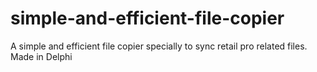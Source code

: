 # simple-and-efficient-file-copier
A simple and efficient file copier specially to sync retail pro related files. Made in Delphi
